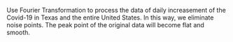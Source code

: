 Use Fourier Transformation to process the data of daily increasement of the Covid-19 in Texas and the entire United States. 
In this way, we eliminate noise points.
The peak point of the original data will become flat and smooth.
